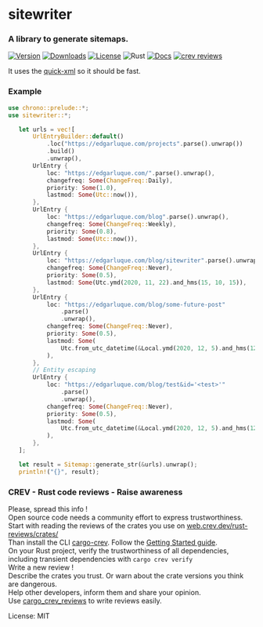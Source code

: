 # sitewriter

### A library to generate sitemaps.

[![Version](https://img.shields.io/crates/v/sitewriter)](https://crates.io/crates/sitewriter)
[![Downloads](https://img.shields.io/crates/d/sitewriter)](https://crates.io/crates/sitewriter)
[![License](https://img.shields.io/crates/l/sitewriter)](https://crates.io/crates/sitewriter)
![Rust](https://github.com/edg-l/sitewriter/workflows/Rust/badge.svg)
[![Docs](https://docs.rs/sitewriter/badge.svg)](https://docs.rs/sitewriter)
[![crev reviews](https://web.crev.dev/rust-reviews/badge/crev_count/sitewriter.svg)](https://web.crev.dev/rust-reviews/crate/sitewriter/)

It uses the [quick-xml](https://github.com/tafia/quick-xml) so it should be fast.

### Example

```rust
use chrono::prelude::*;
use sitewriter::*;

   let urls = vec![
       UrlEntryBuilder::default()
           .loc("https://edgarluque.com/projects".parse().unwrap())
           .build()
           .unwrap(),
       UrlEntry {
           loc: "https://edgarluque.com/".parse().unwrap(),
           changefreq: Some(ChangeFreq::Daily),
           priority: Some(1.0),
           lastmod: Some(Utc::now()),
       },
       UrlEntry {
           loc: "https://edgarluque.com/blog".parse().unwrap(),
           changefreq: Some(ChangeFreq::Weekly),
           priority: Some(0.8),
           lastmod: Some(Utc::now()),
       },
       UrlEntry {
           loc: "https://edgarluque.com/blog/sitewriter".parse().unwrap(),
           changefreq: Some(ChangeFreq::Never),
           priority: Some(0.5),
           lastmod: Some(Utc.ymd(2020, 11, 22).and_hms(15, 10, 15)),
       },
       UrlEntry {
           loc: "https://edgarluque.com/blog/some-future-post"
               .parse()
               .unwrap(),
           changefreq: Some(ChangeFreq::Never),
           priority: Some(0.5),
           lastmod: Some(
               Utc.from_utc_datetime(&Local.ymd(2020, 12, 5).and_hms(12, 30, 0).naive_utc()),
           ),
       },
       // Entity escaping
       UrlEntry {
           loc: "https://edgarluque.com/blog/test&id='<test>'"
               .parse()
               .unwrap(),
           changefreq: Some(ChangeFreq::Never),
           priority: Some(0.5),
           lastmod: Some(
               Utc.from_utc_datetime(&Local.ymd(2020, 12, 5).and_hms(12, 30, 0).naive_utc()),
           ),
       },
   ];

   let result = Sitemap::generate_str(&urls).unwrap();
   println!("{}", result);
```

### CREV - Rust code reviews - Raise awareness

Please, spread this info !\
Open source code needs a community effort to express trustworthiness.\
Start with reading the reviews of the crates you use on [web.crev.dev/rust-reviews/crates/](https://web.crev.dev/rust-reviews/crates/) \
Than install the CLI [cargo-crev](https://github.com/crev-dev/cargo-crev)\. Follow the [Getting Started guide](https://github.com/crev-dev/cargo-crev/blob/master/cargo-crev/src/doc/getting_started.md). \
On your Rust project, verify the trustworthiness of all dependencies, including transient dependencies with `cargo crev verify`\
Write a new review ! \
Describe the crates you trust. Or warn about the crate versions you think are dangerous.\
Help other developers, inform them and share your opinion.\
Use [cargo_crev_reviews](https://crates.io/crates/cargo_crev_reviews) to write reviews easily.

License: MIT
